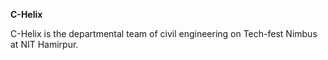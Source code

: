 **C-Helix**

C-Helix is the departmental team of civil engineering on Tech-fest Nimbus at NIT Hamirpur.
